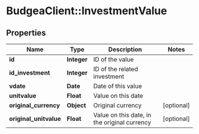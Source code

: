 # BudgeaClient::InvestmentValue

## Properties
Name | Type | Description | Notes
------------ | ------------- | ------------- | -------------
**id** | **Integer** | ID of the value | 
**id_investment** | **Integer** | ID of the related investment | 
**vdate** | **Date** | Date of this value | 
**unitvalue** | **Float** | Value on this date | 
**original_currency** | **Object** | Original currency | [optional] 
**original_unitvalue** | **Float** | Value on this date, in the original currency | [optional] 


